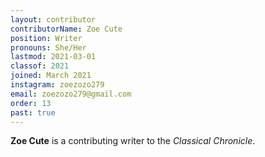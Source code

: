 ```yaml
---
layout: contributor
contributorName: Zoe Cute
position: Writer
pronouns: She/Her
lastmod: 2021-03-01
classof: 2021
joined: March 2021
instagram: zoezozo279
email: zoezozo279@gmail.com
order: 13
past: true
---
```

**Zoe Cute** is a contributing writer to the *Classical Chronicle*.
